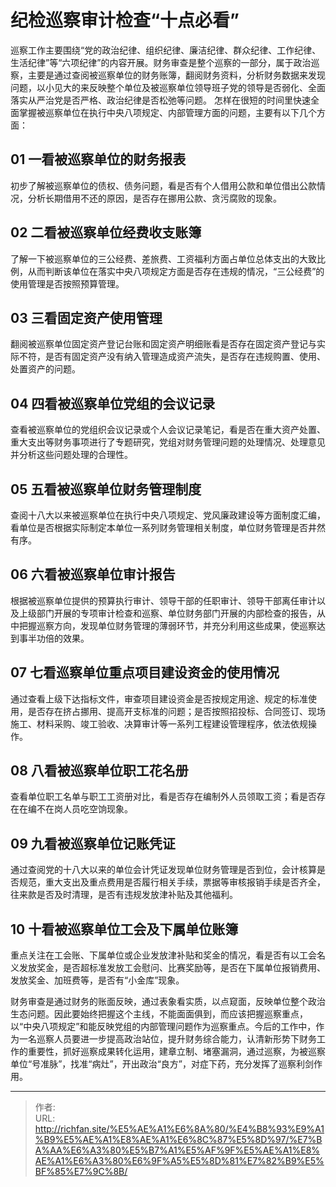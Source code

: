 # 纪检巡察审计检查“十点必看”

巡察工作主要围绕“党的政治纪律、组织纪律、廉洁纪律、群众纪律、工作纪律、生活纪律”等“六项纪律”的内容开展。财务审查是整个巡察的一部分，属于政治巡察，主要是通过查阅被巡察单位的财务账簿，翻阅财务资料，分析财务数据来发现问题，以小见大的来反映整个单位及被巡察单位领导班子党的领导是否弱化、全面落实从严治党是否严格、政治纪律是否松弛等问题。
怎样在很短的时间里快速全面掌握被巡察单位在执行中央八项规定、内部管理方面的问题，主要有以下几个方面：

## 01 一看被巡察单位的财务报表

初步了解被巡察单位的债权、债务问题，看是否有个人借用公款和单位借出公款情况，分析长期借用不还的原因，是否存在挪用公款、贪污腐败的现象。

## 02 二看被巡察单位经费收支账簿

了解一下被巡察单位的三公经费、差旅费、工资福利方面占单位总体支出的大致比例，从而判断该单位在落实中央八项规定方面是否存在违规的情况，“三公经费”的使用管理是否按照预算管理。

## 03 三看固定资产使用管理

翻阅被巡察单位固定资产登记台账和固定资产明细账看是否存在固定资产登记与实际不符，是否有固定资产没有纳入管理造成资产流失，是否存在违规购置、使用、处置资产的问题。

## 04 四看被巡察单位党组的会议记录

查看被巡察单位的党组织会议记录或个人会议记录笔记，看是否在重大资产处置、重大支出等财务事项进行了专题研究，党组对财务管理问题的处理情况、处理意见并分析这些问题处理的合理性。

## 05 五看被巡察单位财务管理制度

查阅十八大以来被巡察单位在执行中央八项规定、党风廉政建设等方面制度汇编，看单位是否根据实际制定本单位一系列财务管理相关制度，单位财务管理是否井然有序。

## 06 六看被巡察单位审计报告

根据被巡察单位提供的预算执行审计、领导干部的任职审计、领导干部离任审计以及上级部门开展的专项审计检查和巡察、单位财务部门开展的内部检查的报告，从中把握巡察方向，发现单位财务管理的薄弱环节，并充分利用这些成果，使巡察达到事半功倍的效果。

## 07 七看巡察单位重点项目建设资金的使用情况

通过查看上级下达指标文件，审查项目建设资金是否按规定用途、规定的标准使用，是否存在挤占挪用、提高开支标准的问题；是否按照招投标、合同签订、现场施工、材料采购、竣工验收、决算审计等一系列工程建设管理程序，依法依规操作。

## 08 八看被巡察单位职工花名册

查看单位职工名单与职工工资册对比，看是否存在编制外人员领取工资；看是否存在在编不在岗人员吃空饷现象。

## 09 九看被巡察单位记账凭证

通过查阅党的十八大以来的单位会计凭证发现单位财务管理是否到位，会计核算是否规范，重大支出及重点费用是否履行相关手续，票据等审核报销手续是否齐全，往来款是否及时清理，是否有违规发放津补贴及其他福利。

## 10 十看被巡察单位工会及下属单位账簿

重点关注在工会账、下属单位或企业发放津补贴和奖金的情况，看是否有以工会名义发放奖金，是否超标准发放工会慰问、比赛奖励等，是否在下属单位报销费用、发放奖金、加班费等，是否有“小金库”现象。

财务审查是通过财务的账面反映，通过表象看实质，以点窥面，反映单位整个政治生态问题。因此要始终把握这个主线，不能面面俱到，而应该把握巡察重点，以“中央八项规定”和能反映党组的内部管理问题作为巡察重点。今后的工作中，作为一名巡察人员要进一步提高政治站位，提升财务综合能力，认清新形势下财务工作的重要性，抓好巡察成果转化运用，建章立制、堵塞漏洞，通过巡察，为被巡察单位“号准脉”，找准“病灶”，开出政治“良方”，对症下药，充分发挥了巡察利剑作用。

---

> 作者:   
> URL: http://richfan.site/%E5%AE%A1%E6%8A%80/%E4%B8%93%E9%A1%B9%E5%AE%A1%E8%AE%A1%E6%8C%87%E5%8D%97/%E7%BA%AA%E6%A3%80%E5%B7%A1%E5%AF%9F%E5%AE%A1%E8%AE%A1%E6%A3%80%E6%9F%A5%E5%8D%81%E7%82%B9%E5%BF%85%E7%9C%8B/  

